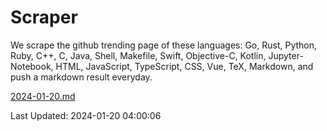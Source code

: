 # Scraper

We scrape the github trending page of these languages: Go, Rust, Python, Ruby, C++, C, Java, Shell, Makefile, Swift, Objective-C, Kotlin, Jupyter-Notebook, HTML, JavaScript, TypeScript, CSS, Vue, TeX, Markdown, and push a markdown result everyday.

[2024-01-20.md](https://github.com/yangwenmai/github-trending-backup/blob/master/2024-01-20.md)

Last Updated: 2024-01-20 04:00:06